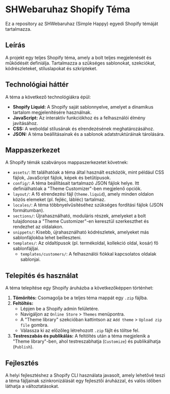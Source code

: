# SHWebaruhaz Shopify Téma

Ez a repository az SHWebaruhaz (Simple Happy) egyedi Shopify témáját tartalmazza.

## Leírás

A projekt egy teljes Shopify téma, amely a bolt teljes megjelenését és működését definiálja. Tartalmazza a szükséges sablonokat, szekciókat, kódrészleteket, stíluslapokat és szkripteket.

## Technológiai háttér

A téma a következő technológiákra épül:

*   **Shopify Liquid:** A Shopify saját sablonnyelve, amelyet a dinamikus tartalom megjelenítésére használnak.
*   **JavaScript:** Az interaktív funkciókhoz és a felhasználói élmény javításához.
*   **CSS:** A weboldal stílusának és elrendezésének meghatározásához.
*   **JSON:** A téma beállításainak és a sablonok adatstruktúráinak tárolására.

## Mappaszerkezet

A Shopify témák szabványos mappaszerkezetet követnek:

*   `assets/`: Itt találhatóak a téma által használt eszközök, mint például CSS fájlok, JavaScript fájlok, képek és betűtípusok.
*   `config/`: A téma beállításait tartalmazó JSON fájlok helye. Itt definiálhatóak a "Theme Customizer"-ben megjelenő opciók.
*   `layout/`: A fő elrendezési fájl (`theme.liquid`), amely minden oldalon közös elemeket (pl. fejléc, lábléc) tartalmaz.
*   `locales/`: A téma többnyelvűsítéséhez szükséges fordítási fájlok (JSON formátumban).
*   `sections/`: Újrahasználható, moduláris részek, amelyeket a bolt tulajdonosa a "Theme Customizer"-en keresztül szerkeszthet és rendezhet az oldalakon.
*   `snippets/`: Kisebb, újrahasználható kódrészletek, amelyeket más sablonfájlokba lehet beilleszteni.
*   `templates/`: Az oldaltípusok (pl. termékoldal, kollekció oldal, kosár) fő sablonfájljai.
    *   `templates/customers/`: A felhasználói fiókkal kapcsolatos oldalak sablonjai.

## Telepítés és használat

A téma telepítése egy Shopify áruházba a következőképpen történhet:

1.  **Tömörítés:** Csomagolja be a teljes téma mappát egy `.zip` fájlba.
2.  **Feltöltés:**
    *   Lépjen be a Shopify admin felületére.
    *   Navigáljon az `Online Store` > `Themes` menüpontra.
    *   A "Theme library" szekcióban kattintson az `Add theme` > `Upload zip file` gombra.
    *   Válassza ki az előzőleg létrehozott `.zip` fájlt és töltse fel.
3.  **Testreszabás és publikálás:** A feltöltés után a téma megjelenik a "Theme library"-ben, ahol testreszabhatja (`Customize`) és publikálhatja (`Publish`).

## Fejlesztés

A helyi fejlesztéshez a Shopify CLI használata javasolt, amely lehetővé teszi a téma fájljainak szinkronizálását egy fejlesztői áruházzal, és valós időben láthatja a változtatásokat.
